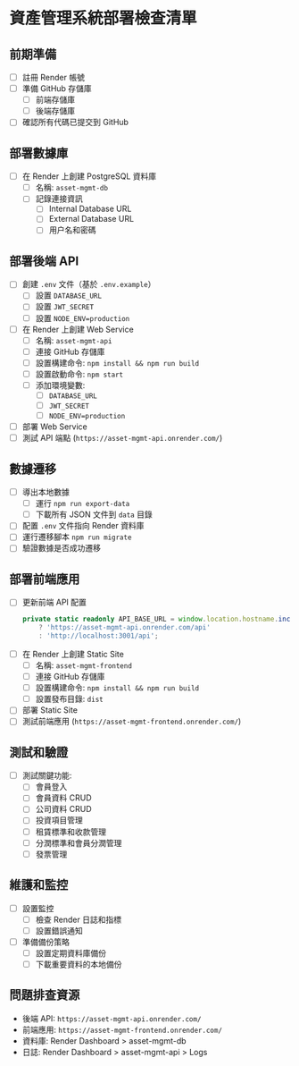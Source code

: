 # 資產管理系統部署檢查清單

## 前期準備

- [ ] 註冊 Render 帳號
- [ ] 準備 GitHub 存儲庫
  - [ ] 前端存儲庫
  - [ ] 後端存儲庫
- [ ] 確認所有代碼已提交到 GitHub

## 部署數據庫

- [ ] 在 Render 上創建 PostgreSQL 資料庫
  - [ ] 名稱: `asset-mgmt-db`
  - [ ] 記錄連接資訊
    - [ ] Internal Database URL
    - [ ] External Database URL
    - [ ] 用户名和密碼

## 部署後端 API

- [ ] 創建 `.env` 文件（基於 `.env.example`）
  - [ ] 設置 `DATABASE_URL`
  - [ ] 設置 `JWT_SECRET`
  - [ ] 設置 `NODE_ENV=production`
- [ ] 在 Render 上創建 Web Service
  - [ ] 名稱: `asset-mgmt-api`
  - [ ] 連接 GitHub 存儲庫
  - [ ] 設置構建命令: `npm install && npm run build`
  - [ ] 設置啟動命令: `npm start`
  - [ ] 添加環境變數:
    - [ ] `DATABASE_URL`
    - [ ] `JWT_SECRET`
    - [ ] `NODE_ENV=production`
- [ ] 部署 Web Service
- [ ] 測試 API 端點 (`https://asset-mgmt-api.onrender.com/`)

## 數據遷移

- [ ] 導出本地數據
  - [ ] 運行 `npm run export-data`
  - [ ] 下載所有 JSON 文件到 `data` 目錄
- [ ] 配置 `.env` 文件指向 Render 資料庫
- [ ] 運行遷移腳本 `npm run migrate`
- [ ] 驗證數據是否成功遷移

## 部署前端應用

- [ ] 更新前端 API 配置
  ```typescript
  private static readonly API_BASE_URL = window.location.hostname.includes('render.com')
      ? 'https://asset-mgmt-api.onrender.com/api'
      : 'http://localhost:3001/api';
  ```
- [ ] 在 Render 上創建 Static Site
  - [ ] 名稱: `asset-mgmt-frontend`
  - [ ] 連接 GitHub 存儲庫
  - [ ] 設置構建命令: `npm install && npm run build`
  - [ ] 設置發布目錄: `dist`
- [ ] 部署 Static Site
- [ ] 測試前端應用 (`https://asset-mgmt-frontend.onrender.com/`)

## 測試和驗證

- [ ] 測試關鍵功能:
  - [ ] 會員登入
  - [ ] 會員資料 CRUD
  - [ ] 公司資料 CRUD
  - [ ] 投資項目管理
  - [ ] 租賃標準和收款管理
  - [ ] 分潤標準和會員分潤管理
  - [ ] 發票管理

## 維護和監控

- [ ] 設置監控
  - [ ] 檢查 Render 日誌和指標
  - [ ] 設置錯誤通知
- [ ] 準備備份策略
  - [ ] 設置定期資料庫備份
  - [ ] 下載重要資料的本地備份

## 問題排查資源

- 後端 API: `https://asset-mgmt-api.onrender.com/`
- 前端應用: `https://asset-mgmt-frontend.onrender.com/`
- 資料庫: Render Dashboard > asset-mgmt-db
- 日誌: Render Dashboard > asset-mgmt-api > Logs 